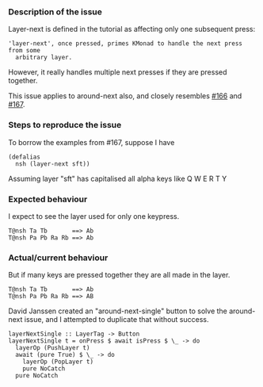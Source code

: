 ### Description of the issue

Layer-next is defined in the tutorial as affecting only one subsequent press: 

```
'layer-next', once pressed, primes KMonad to handle the next press from some
  arbitrary layer.
```

However, it really handles multiple next presses if they are pressed together.

This issue applies to around-next also, and closely resembles  [#166](https://github.com/kmonad/kmonad/issues/166)
and [#167](https://github.com/kmonad/kmonad/pull/167).

### Steps to reproduce the issue

To borrow the examples from #167, suppose I have

```
(defalias
  nsh (layer-next sft))
```

Assuming layer "sft" has capitalised all alpha keys like Q W E R T Y

### Expected behaviour

I expect to see the layer used for only one keypress.

```
T@nsh Ta Tb       ==> Ab
T@nsh Pa Pb Ra Rb ==> Ab
```

### Actual/current behaviour

But if many keys are pressed together they are all made in the layer.

```
T@nsh Ta Tb       ==> Ab
T@nsh Pa Pb Ra Rb ==> AB
```

David Janssen created an "around-next-single" button to solve the around-next issue, and I attempted to duplicate that without success.

```
layerNextSingle :: LayerTag -> Button
layerNextSingle t = onPress $ await isPress $ \_ -> do
  layerOp (PushLayer t)
  await (pure True) $ \_ -> do
    layerOp (PopLayer t)
    pure NoCatch
  pure NoCatch
```
